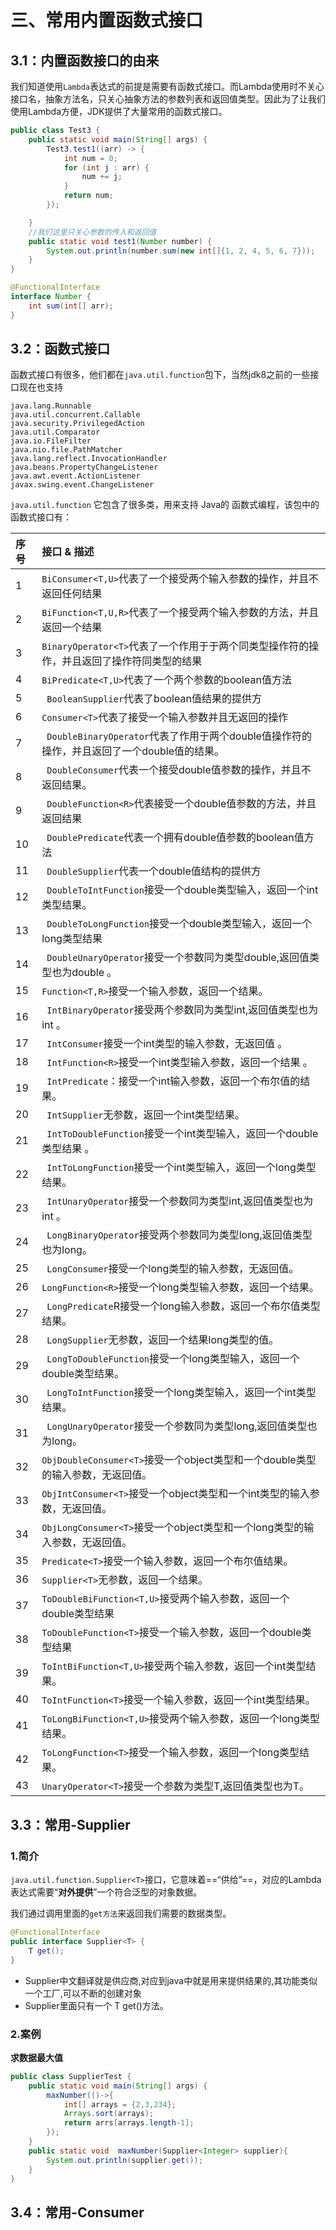 # 三、常用内置函数式接口

## 3.1：内置函数接口的由来

我们知道使用`Lambda`表达式的前提是需要有函数式接口。而Lambda使用时不关心接口名，抽象方法名，只关心抽象方法的参数列表和返回值类型。因此为了让我们使用Lambda方便，JDK提供了大量常用的函数式接口。

```java
public class Test3 {
    public static void main(String[] args) {
        Test3.test1((arr) -> {
            int num = 0;
            for (int j : arr) {
                num += j;
            }
            return num;
        });

    }
	//我们这里只关心参数的传入和返回值
    public static void test1(Number number) {
        System.out.println(number.sum(new int[]{1, 2, 4, 5, 6, 7}));
    }
}

@FunctionalInterface
interface Number {
    int sum(int[] arr);
}
```

## 3.2：函数式接口

函数式接口有很多，他们都在`java.util.function`包下，当然jdk8之前的一些接口现在也支持

```shell
java.lang.Runnable
java.util.concurrent.Callable
java.security.PrivilegedAction
java.util.Comparator
java.io.FileFilter
java.nio.file.PathMatcher
java.lang.reflect.InvocationHandler
java.beans.PropertyChangeListener
java.awt.event.ActionListener
javax.swing.event.ChangeListener
```

`java.util.function` 它包含了很多类，用来支持 Java的 函数式编程，该包中的函数式接口有：

| 序号 | 接口 & 描述                                                         |
|:---|:----------------------------------------------------------------|
| 1  | `BiConsumer<T,U>`代表了一个接受两个输入参数的操作，并且不返回任何结果                     |
| 2  | `BiFunction<T,U,R>`代表了一个接受两个输入参数的方法，并且返回一个结果                    |
| 3  | `BinaryOperator<T>`代表了一个作用于于两个同类型操作符的操作，并且返回了操作符同类型的结果          |
| 4  | `BiPredicate<T,U>`代表了一个两个参数的boolean值方法                          |
| 5  | ` BooleanSupplier`代表了boolean值结果的提供方                             |
| 6  | `Consumer<T>`代表了接受一个输入参数并且无返回的操作                                |
| 7  | ` DoubleBinaryOperator`代表了作用于两个double值操作符的操作，并且返回了一个double值的结果。 |
| 8  | ` DoubleConsumer`代表一个接受double值参数的操作，并且不返回结果。                    |
| 9  | ` DoubleFunction<R>`代表接受一个double值参数的方法，并且返回结果                   |
| 10 | ` DoublePredicate`代表一个拥有double值参数的boolean值方法                    |
| 11 | ` DoubleSupplier`代表一个double值结构的提供方                              |
| 12 | ` DoubleToIntFunction`接受一个double类型输入，返回一个int类型结果。               |
| 13 | ` DoubleToLongFunction`接受一个double类型输入，返回一个long类型结果              |
| 14 | ` DoubleUnaryOperator`接受一个参数同为类型double,返回值类型也为double 。          |
| 15 | `Function<T,R>`接受一个输入参数，返回一个结果。                                 |
| 16 | ` IntBinaryOperator`接受两个参数同为类型int,返回值类型也为int 。                  |
| 17 | ` IntConsumer`接受一个int类型的输入参数，无返回值 。                             |
| 18 | ` IntFunction<R>`接受一个int类型输入参数，返回一个结果 。                         |
| 19 | ` IntPredicate`：接受一个int输入参数，返回一个布尔值的结果。                         |
| 20 | ` IntSupplier`无参数，返回一个int类型结果。                                  |
| 21 | ` IntToDoubleFunction`接受一个int类型输入，返回一个double类型结果 。              |
| 22 | ` IntToLongFunction`接受一个int类型输入，返回一个long类型结果。                   |
| 23 | ` IntUnaryOperator`接受一个参数同为类型int,返回值类型也为int 。                   |
| 24 | ` LongBinaryOperator`接受两个参数同为类型long,返回值类型也为long。                |
| 25 | ` LongConsumer`接受一个long类型的输入参数，无返回值。                            |
| 26 | `LongFunction<R>`接受一个long类型输入参数，返回一个结果。                         |
| 27 | ` LongPredicate`R接受一个long输入参数，返回一个布尔值类型结果。                      |
| 28 | ` LongSupplier`无参数，返回一个结果long类型的值。                              |
| 29 | ` LongToDoubleFunction`接受一个long类型输入，返回一个double类型结果。             |
| 30 | ` LongToIntFunction`接受一个long类型输入，返回一个int类型结果。                   |
| 31 | ` LongUnaryOperator`接受一个参数同为类型long,返回值类型也为long。                 |
| 32 | `ObjDoubleConsumer<T>`接受一个object类型和一个double类型的输入参数，无返回值。        |
| 33 | `ObjIntConsumer<T>`接受一个object类型和一个int类型的输入参数，无返回值。              |
| 34 | `ObjLongConsumer<T>`接受一个object类型和一个long类型的输入参数，无返回值。            |
| 35 | `Predicate<T>`接受一个输入参数，返回一个布尔值结果。                               |
| 36 | `Supplier<T>`无参数，返回一个结果。                                        |
| 37 | `ToDoubleBiFunction<T,U>`接受两个输入参数，返回一个double类型结果                |
| 38 | `ToDoubleFunction<T>`接受一个输入参数，返回一个double类型结果                    |
| 39 | `ToIntBiFunction<T,U>`接受两个输入参数，返回一个int类型结果。                     |
| 40 | `ToIntFunction<T>`接受一个输入参数，返回一个int类型结果。                         |
| 41 | `ToLongBiFunction<T,U>`接受两个输入参数，返回一个long类型结果。                   |
| 42 | `ToLongFunction<T>`接受一个输入参数，返回一个long类型结果。                       |
| 43 | `UnaryOperator<T>`接受一个参数为类型T,返回值类型也为T。                          |

## 3.3：常用-Supplier

### 1.简介

`java.util.function.Supplier<T>`接口，它意味着==“供给”==，对应的Lambda表达式需要“**对外提供**”一个符合泛型的对象数据。

我们通过调用里面的`get方法`来返回我们需要的数据类型。

```java
@FunctionalInterface
public interface Supplier<T> {
    T get();
}
```

+ Supplier中文翻译就是供应商,对应到java中就是用来提供结果的,其功能类似一个工厂,可以不断的创建对象
+ Supplier里面只有一个 T get()方法。

### 2.案例

**求数据最大值**

```java
public class SupplierTest {
    public static void main(String[] args) {
        maxNumber(()->{
            int[] arrays = {2,3,234};
            Arrays.sort(arrays);
            return arrs[arrays.length-1];
        });
    }
    public static void  maxNumber(Supplier<Integer> supplier){
        System.out.println(supplier.get());
    }
}
```

## 3.4：常用-Consumer

